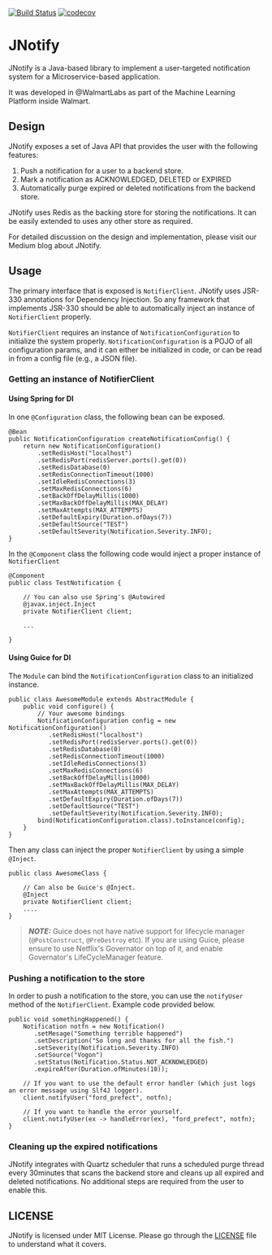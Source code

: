 [![Build Status](https://travis-ci.com/daichi-m/jnotify.svg?branch=develop)](https://travis-ci.com/daichi-m/jnotify) 
[![codecov](https://codecov.io/gh/daichi-m/jnotify/branch/main/graph/badge.svg?token=V1KZQFCKPG)](https://codecov.io/gh/daichi-m/jnotify)

# JNotify

JNotify is a Java-based library to implement a user-targeted notification system for a Microservice-based application. 

It was developed in @WalmartLabs as part of the Machine Learning Platform inside Walmart.

## Design

JNotify exposes a set of Java API that provides the user with the following features:
1. Push a notification for a user to a backend store.
2. Mark a notification as ACKNOWLEDGED, DELETED or EXPIRED
3. Automatically purge expired or deleted notifications from the backend store.

JNotify uses Redis as the backing store for storing the notifications. It can be easily extended to uses any other store as required.

For detailed discussion on the design and implementation, please visit our Medium blog about JNotify.

## Usage

The primary interface that is exposed is `NotifierClient`. JNotify uses JSR-330 annotations for Dependency Injection. So any framework that implements JSR-330 should be able to automatically inject an instance of `NotifierClient` properly.

`NotifierClient` requires an instance of `NotificationConfiguration` to initialize the system properly. `NotificationConfiguration` is a POJO of all configuration params, and it can either be initialized in code, or can be read in from a config file (e.g., a JSON file).


### Getting an instance of NotifierClient

#### Using Spring for DI

In one `@Configuration` class, the following bean can be exposed.
```
@Bean
public NotificationConfiguration createNotificationConfig() {
    return new NotificationConfiguration()
        .setRedisHost("localhost")
        .setRedisPort(redisServer.ports().get(0))
        .setRedisDatabase(0) 
        .setRedisConnectionTimeout(1000)
        .setIdleRedisConnections(3)
        .setMaxRedisConnections(6)
        .setBackOffDelayMillis(1000)
        .setMaxBackOffDelayMillis(MAX_DELAY)
        .setMaxAttempts(MAX_ATTEMPTS)
        .setDefaultExpiry(Duration.ofDays(7))
        .setDefaultSource("TEST")
        .setDefaultSeverity(Notification.Severity.INFO);
}
```

In the `@Component` class the following code would inject a proper instance of `NotifierClient`

```
@Component
public class TestNotification {
    
    // You can also use Spring's @Autowired
    @javax.inject.Inject 
    private NotifierClient client;
    
    ...

}
```

#### Using Guice for DI

The `Module` can bind the `NotificationConfiguration` class to an initialized instance.
```
public class AwesomeModule extends AbstractModule {
    public void configure() {
        // Your awesome bindings
        NotificationConfiguration config = new NotificationConfiguration()
           .setRedisHost("localhost")
           .setRedisPort(redisServer.ports().get(0))
           .setRedisDatabase(0) 
           .setRedisConnectionTimeout(1000)
           .setIdleRedisConnections(3)
           .setMaxRedisConnections(6)
           .setBackOffDelayMillis(1000)
           .setMaxBackOffDelayMillis(MAX_DELAY)
           .setMaxAttempts(MAX_ATTEMPTS)
           .setDefaultExpiry(Duration.ofDays(7))
           .setDefaultSource("TEST")
           .setDefaultSeverity(Notification.Severity.INFO);
        bind(NotificationConfiguration.class).toInstance(config);
    }
}
```

Then any class can inject the proper `NotifierClient` by using a simple `@Inject`.

```
public class AwesomeClass {
    
    // Can also be Guice's @Inject.
    @Inject
    private NotifierClient client;
    ....
}
```

> **_NOTE:_** Guice does not have native support for lifecycle manager (`@PostConstruct`, `@PreDestroy` etc). If you are using Guice, please ensure to use Netflix's Governator on top of it, and enable Governator's LifeCycleManager feature.


### Pushing a notification to the store

In order to push a notification to the store, you can use the `notifyUser` method of the `NotifierClient`. Example code provided below.

```
public void somethingHappened() {
    Notification notfn = new Notification()
       .setMesage("Something terrible happened")
       .setDescription("So long and thanks for all the fish.")
       .setSeverity(Notification.Severity.INFO)
       .setSource("Vogon")
       .setStatus(Notification.Status.NOT_ACKNOWLEDGED)
       .expireAfter(Duration.ofMinutes(10));
   
    // If you want to use the default error handler (which just logs an error message using Slf4J logger).
    client.notifyUser("ford_prefect", notfn);
    
    // If you want to handle the error yourself.
    client.notifyUser(ex -> handleError(ex), "ford_prefect", notfn);
}  
```

### Cleaning up the expired notifications
JNotify integrates with Quartz scheduler that runs a scheduled purge thread every 30minutes that scans the backend store and cleans up all expired and deleted notifications. 
No additional steps are required from the user to enable this. 


## LICENSE

JNotify is licensed under MIT License. Please go through the [LICENSE](LICENSE) file to understand what it covers. 
